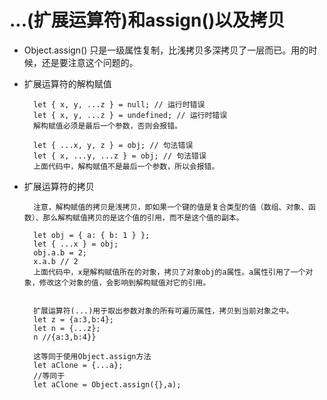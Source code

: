 # ...(扩展运算符)和assign()以及拷贝 #

- Object.assign() 只是一级属性复制，比浅拷贝多深拷贝了一层而已。用的时候，还是要注意这个问题的。

- 扩展运算符的解构赋值

        let { x, y, ...z } = null; // 运行时错误
        let { x, y, ...z } = undefined; // 运行时错误
        解构赋值必须是最后一个参数，否则会报错。

        let { ...x, y, z } = obj; // 句法错误
        let { x, ...y, ...z } = obj; // 句法错误
        上面代码中，解构赋值不是最后一个参数，所以会报错。

- 扩展运算符的拷贝

        注意，解构赋值的拷贝是浅拷贝，即如果一个键的值是复合类型的值（数组、对象、函数）、那么解构赋值拷贝的是这个值的引用，而不是这个值的副本。

        let obj = { a: { b: 1 } };
        let { ...x } = obj;
        obj.a.b = 2;
        x.a.b // 2
        上面代码中，x是解构赋值所在的对象，拷贝了对象obj的a属性。a属性引用了一个对象，修改这个对象的值，会影响到解构赋值对它的引用。
        
        
        扩展运算符(...)用于取出参数对象的所有可遍历属性，拷贝到当前对象之中。
        let z = {a:3,b:4};
        let n = {...z};
        n //{a:3,b:4}}

        这等同于使用Object.assign方法
        let aClone = {...a};
        //等同于
        let aClone = Object.assign({},a);

        
